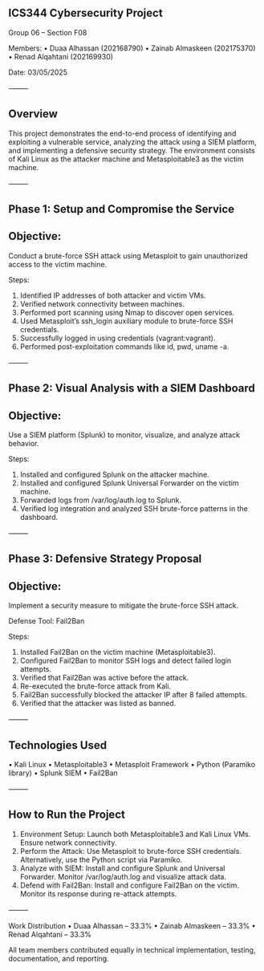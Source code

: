 ## ICS344 Cybersecurity Project

Group 06 – Section F08

Members:
 • Duaa Alhassan (202168790)
 • Zainab Almaskeen (202175370)
 • Renad Alqahtani (202169930)

Date: 03/05/2025

⸻

## Overview

This project demonstrates the end-to-end process of identifying and exploiting a vulnerable service, analyzing the attack using a SIEM platform, and implementing a defensive security strategy. The environment consists of Kali Linux as the attacker machine and Metasploitable3 as the victim machine.

⸻

## Phase 1: Setup and Compromise the Service

## Objective:

Conduct a brute-force SSH attack using Metasploit to gain unauthorized access to the victim machine.

Steps:
 1. Identified IP addresses of both attacker and victim VMs.
 2. Verified network connectivity between machines.
 3. Performed port scanning using Nmap to discover open services.
 4. Used Metasploit’s ssh_login auxiliary module to brute-force SSH credentials.
 5. Successfully logged in using credentials (vagrant:vagrant).
 6. Performed post-exploitation commands like id, pwd, uname -a.

⸻

## Phase 2: Visual Analysis with a SIEM Dashboard

## Objective:

Use a SIEM platform (Splunk) to monitor, visualize, and analyze attack behavior.

Steps:
 1. Installed and configured Splunk on the attacker machine.
 2. Installed and configured Splunk Universal Forwarder on the victim machine.
 3. Forwarded logs from /var/log/auth.log to Splunk.
 4. Verified log integration and analyzed SSH brute-force patterns in the dashboard.

⸻

## Phase 3: Defensive Strategy Proposal

## Objective:

Implement a security measure to mitigate the brute-force SSH attack.

Defense Tool: Fail2Ban

Steps:
 1. Installed Fail2Ban on the victim machine (Metasploitable3).
 2. Configured Fail2Ban to monitor SSH logs and detect failed login attempts.
 3. Verified that Fail2Ban was active before the attack.
 4. Re-executed the brute-force attack from Kali.
 5. Fail2Ban successfully blocked the attacker IP after 8 failed attempts.
 6. Verified that the attacker was listed as banned.

⸻

## Technologies Used
 • Kali Linux
 • Metasploitable3
 • Metasploit Framework
 • Python (Paramiko library)
 • Splunk SIEM
 • Fail2Ban

⸻

## How to Run the Project
 1. Environment Setup:
        Launch both Metasploitable3 and Kali Linux VMs.
        Ensure network connectivity.
 2. Perform the Attack:
        Use Metasploit to brute-force SSH credentials.
        Alternatively, use the Python script via Paramiko.
 3. Analyze with SIEM:
        Install and configure Splunk and Universal Forwarder.
        Monitor /var/log/auth.log and visualize attack data.
 4. Defend with Fail2Ban:
        Install and configure Fail2Ban on the victim.
        Monitor its response during re-attack attempts.

⸻

Work Distribution
 • Duaa Alhassan – 33.3%
 • Zainab Almaskeen – 33.3%
 • Renad Alqahtani – 33.3%

All team members contributed equally in technical implementation, testing, documentation, and reporting.

